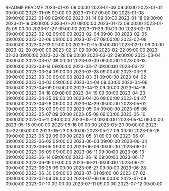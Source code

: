 README
README
2023-01-02 09:00:00
2023-01-03 09:00:00
2023-01-02 09:00:00
2023-01-05 09:00:00
2023-01-07 09:00:00
2023-01-08 09:00:00
2023-01-09 09:00:00
2023-01-14 09:00:00
2023-01-18 09:00:00
2023-01-19 09:00:00
2023-01-20 09:00:00
2023-01-23 09:00:00
2023-01-25 09:00:00
2023-01-27 09:00:00
2023-01-29 09:00:00
2023-02-01 09:00:00
2023-02-02 09:00:00
2023-02-04 09:00:00
2023-02-05 09:00:00
2023-02-06 09:00:00
2023-02-07 09:00:00
2023-02-08 09:00:00
2023-02-13 09:00:00
2023-02-15 09:00:00
2023-02-17 09:00:00
2023-02-20 09:00:00
2023-02-21 09:00:00
2023-02-22 09:00:00
2023-02-23 09:00:00
2023-02-28 09:00:00
2023-03-02 09:00:00
2023-03-04 09:00:00
2023-03-07 09:00:00
2023-03-09 09:00:00
2023-03-13 09:00:00
2023-03-14 09:00:00
2023-03-17 09:00:00
2023-03-22 09:00:00
2023-03-24 09:00:00
2023-03-28 09:00:00
2023-03-29 09:00:00
2023-03-30 09:00:00
2023-03-31 09:00:00
2023-04-02 09:00:00
2023-04-03 09:00:00
2023-04-04 09:00:00
2023-04-06 09:00:00
2023-04-09 09:00:00
2023-04-12 09:00:00
2023-04-16 09:00:00
2023-04-18 09:00:00
2023-04-19 09:00:00
2023-04-23 09:00:00
2023-04-25 09:00:00
2023-04-26 09:00:00
2023-04-27 09:00:00
2023-04-28 09:00:00
2023-04-29 09:00:00
2023-05-02 09:00:00
2023-05-03 09:00:00
2023-05-04 09:00:00
2023-05-06 09:00:00
2023-05-07 09:00:00
2023-05-08 09:00:00
2023-05-10 09:00:00
2023-05-11 09:00:00
2023-05-13 09:00:00
2023-05-14 09:00:00
2023-05-15 09:00:00
2023-05-16 09:00:00
2023-05-20 09:00:00
2023-05-22 09:00:00
2023-05-23 09:00:00
2023-05-27 09:00:00
2023-05-28 09:00:00
2023-05-29 09:00:00
2023-05-31 09:00:00
2023-06-01 09:00:00
2023-06-02 09:00:00
2023-06-03 09:00:00
2023-06-04 09:00:00
2023-06-05 09:00:00
2023-06-06 09:00:00
2023-06-07 09:00:00
2023-06-09 09:00:00
2023-06-11 09:00:00
2023-06-13 09:00:00
2023-06-14 09:00:00
2023-06-16 09:00:00
2023-06-17 09:00:00
2023-06-19 09:00:00
2023-06-21 09:00:00
2023-06-22 09:00:00
2023-06-25 09:00:00
2023-06-27 09:00:00
2023-06-28 09:00:00
2023-06-30 09:00:00
2023-07-01 09:00:00
2023-07-02 09:00:00
2023-07-04 09:00:00
2023-07-06 09:00:00
2023-07-09 09:00:00
2023-07-10 09:00:00
2023-07-11 09:00:00
2023-07-12 09:00:00
